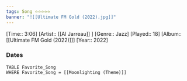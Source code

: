 ```yaml
---
tags: Song ⭐⭐⭐⭐⭐ 
banner: "![[Ultimate FM Gold (2022).jpg]]"
---
```

[Time:: 3:06]
[Artist:: [[Al Jarreau]] ]
[Genre:: Jazz]
[Played:: 18]
[Album:: [[Ultimate FM Gold (2022)]]]
[Year:: 2022]
### Dates
````dataview
TABLE Favorite_Song
WHERE Favorite_Song = [[Moonlighting (Theme)]]
````